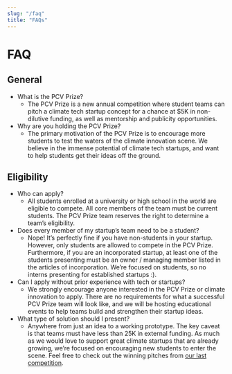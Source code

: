```yaml
---
slug: "/faq"
title: "FAQs"
---
```


# FAQ


## General

* What is the PCV Prize?
    * The PCV Prize is a new annual competition where student teams can pitch a climate tech startup concept for a chance at $5K in non-dilutive funding, as well as mentorship and publicity opportunities.
* Why are you holding the PCV Prize?
    * The primary motivation of the PCV Prize is to encourage more students to test the waters of the climate innovation scene. We believe in the immense potential of climate tech startups, and want to help students get their ideas off the ground.


## Eligibility 

* Who can apply?
    * All students enrolled at a university or high school in the world are eligible to compete. All core members of the team must be current students. The PCV Prize team reserves the right to determine a team’s eligibility.
* Does every member of my startup’s team need to be a student?
    * Nope! It’s perfectly fine if you have non-students in your startup. However, only students are allowed to compete in the PCV Prize. Furthermore, if you are an incorporated startup, at least one of the students presenting must be an owner / managing member listed in the articles of incorporation. We’re focused on students, so no interns presenting for established startups :).
* Can I apply without prior experience with tech or startups?
    * We strongly encourage anyone interested in the PCV Prize or climate innovation to apply. There are no requirements for what a successful PCV Prize team will look like, and we will be hosting educational events to help teams build and strengthen their startup ideas.
* What type of solution should I present?
    * Anywhere from just an idea to a working prototype. The key caveat is that teams must have less than 25K in external funding. As much as we would love to support great climate startups that are already growing, we’re focused on encouraging new students to enter the scene. Feel free to check out the winning pitches from [our last competition](/past-competitions).
